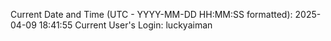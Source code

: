 Current Date and Time (UTC - YYYY-MM-DD HH:MM:SS formatted): 2025-04-09 18:41:55
Current User's Login: luckyaiman
